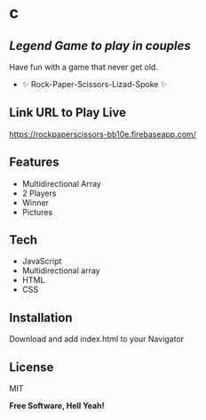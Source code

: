# c
## _Legend Game to play in couples_


Have fun with a game that never get old.

- ✨ Rock-Paper-Scissors-Lizad-Spoke ✨
 
## Link URL to Play Live

https://rockpaperscissors-bb10e.firebaseapp.com/

## Features

- Multidirectional Array
- 2 Players
- Winner
- Pictures

## Tech

- JavaScript
- Multidirectional array
- HTML
- CSS

## Installation

   Download and add index.html to your Navigator

## License

MIT

**Free Software, Hell Yeah!**
